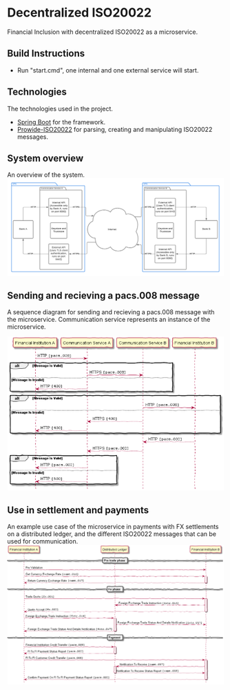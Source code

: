 # Decentralized ISO20022
Financial Inclusion with decentralized ISO20022 as a microservice.

## Build Instructions
- Run "start.cmd", one internal and one external service will start.

## Technologies
The technologies used in the project. 
- [Spring Boot](https://github.com/spring-projects/spring-boot) for the framework.
- [Prowide-ISO20022](https://github.com/prowide/prowide-iso20022) for parsing, creating and manipulating ISO20022 messages.

## System overview
An overview of the system.
![Image of the system overview](images/system-overview.png)

## Sending and recieving a pacs.008 message
A sequence diagram for sending and recieving a pacs.008 message with the microservice. Communication service represents an instance of the microservice.

![Image of a sequence diagram for sending and recieving a pacs.008 message](images/sequence-diagram-01.png)

## Use in settlement and payments
An example use case of the microservice in payments with FX settlements on a distributed ledger, and the different ISO20022 messages that can be used for communication.
![Image of a sequence diagram in a settlement and payments use case](images/sequence-diagram-02.png)